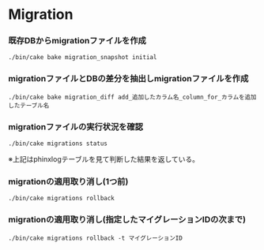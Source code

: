 # Migration
### 既存DBからmigrationファイルを作成
```shell
./bin/cake bake migration_snapshot initial
```

### migrationファイルとDBの差分を抽出しmigrationファイルを作成
```shell
./bin/cake bake migration_diff add_追加したカラム名_column_for_カラムを追加したテーブル名
```

### migrationファイルの実行状況を確認
```shell
./bin/cake migrations status
```
※上記はphinxlogテーブルを見て判断した結果を返している。

### migrationの適用取り消し(1つ前)
```shell
./bin/cake migrations rollback
```

### migrationの適用取り消し(指定したマイグレーションIDの次まで)
```shell
./bin/cake migrations rollback -t マイグレーションID
```
